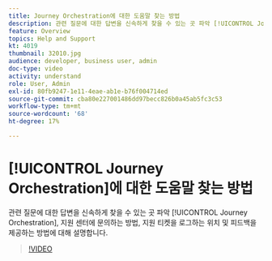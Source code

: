 ```yaml
---
title: Journey Orchestration에 대한 도움말 찾는 방법
description: 관련 질문에 대한 답변을 신속하게 찾을 수 있는 곳 파악 [!UICONTROL Journey Orchestration], 지원 센터에 문의하는 방법, 지원 티켓을 로그하는 위치 및 피드백을 제공하는 방법에 대해 설명합니다.
feature: Overview
topics: Help and Support
kt: 4019
thumbnail: 32010.jpg
audience: developer, business user, admin
doc-type: video
activity: understand
role: User, Admin
exl-id: 80fb9247-1e11-4eae-ab1e-b76f004714ed
source-git-commit: cba80e227001486dd97becc826b0a45ab5fc3c53
workflow-type: tm+mt
source-wordcount: '68'
ht-degree: 17%

---
```


# [!UICONTROL Journey Orchestration]에 대한 도움말 찾는 방법

관련 질문에 대한 답변을 신속하게 찾을 수 있는 곳 파악 [!UICONTROL Journey Orchestration], 지원 센터에 문의하는 방법, 지원 티켓을 로그하는 위치 및 피드백을 제공하는 방법에 대해 설명합니다.

>[!VIDEO](https://video.tv.adobe.com/v/32010?quality=12&learn=on)
